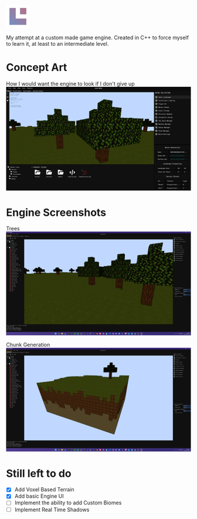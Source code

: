 ![Branding](https://github.com/TheMrSnoop/Voxl-Engine/blob/main/Images/Branding/TerracubeGradient_Small.png)

My attempt at a custom made game engine.
Created in C++ to force myself to learn it, at least to an intermediate level.
  
# Concept Art
How I would want the engine to look if I don't give up
![Concept Art](https://github.com/TheMrSnoop/Voxl-Engine/blob/main/Images/Voxl%20Concept%20New.png)

# Engine Screenshots
Trees
![alt text](https://github.com/TheMrSnoop/Voxl-Engine/blob/main/Images/Engine%20Screenshots/Trees.png)

Chunk Generation
![alt text](https://github.com/TheMrSnoop/Voxl-Engine/blob/main/Images/Engine%20Screenshots/chunk.png)

# Still left to do
- [x] Add Voxel Based Terrain
- [x] Add basic Engine UI
- [ ] Implement the ability to add Custom Biomes
- [ ] Implement Real Time Shadows
